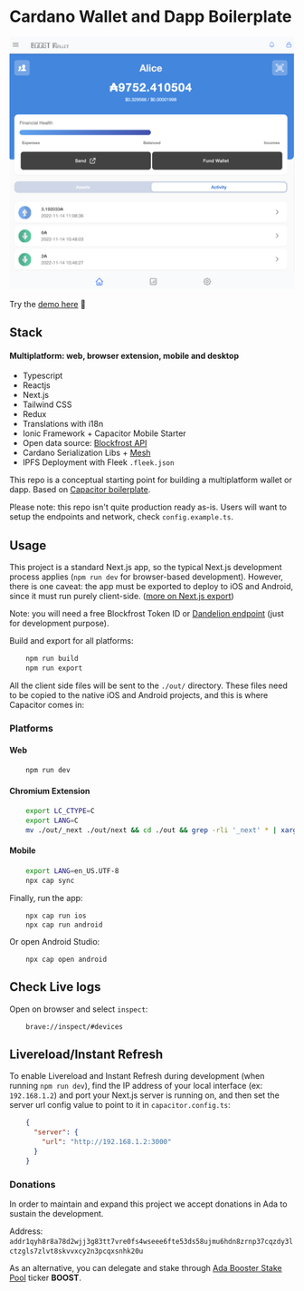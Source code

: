 
# Cardano Wallet and Dapp Boilerplate

![Waller Preview](walletPreview.png)

Try the [demo here](https://demo-wallet.boostpool.io/) 🚀

## Stack
#### Multiplatform: web, browser extension, mobile and desktop
- Typescript
- Reactjs
- Next.js
- Tailwind CSS
- Redux
- Translations with i18n
- Ionic Framework + Capacitor Mobile Starter
- Open data source: [Blockfrost API](https://docs.blockfrost.io/)
- Cardano Serialization Libs + [Mesh](https://mesh.martify.io/)
- IPFS Deployment with Fleek ```.fleek.json```

This repo is a conceptual starting point for building a multiplatform wallet or dapp. Based on [Capacitor boilerplate](https://github.com/mlynch/nextjs-tailwind-ionic-capacitor-starter).

Please note: this repo isn't quite production ready as-is. Users will want to setup the endpoints and network, check ``config.example.ts``.

## Usage

This project is a standard Next.js app, so the typical Next.js development process applies (`npm run dev` for browser-based development). However, there is one caveat: the app must be exported to deploy to iOS and Android, since it must run purely client-side. ([more on Next.js export](https://nextjs.org/docs/advanced-features/static-html-export))

Note: you will need a free Blockfrost Token ID or [Dandelion endpoint](https://blockfrost-api.testnet.dandelion.link) (just for development purpose).

Build and export for all platforms:
```bash
    npm run build
    npm run export
```

All the client side files will be sent to the `./out/` directory. These files need to be copied to the native iOS and Android projects, and this is where Capacitor comes in:

### Platforms

#### Web
```bash
    npm run dev
```

#### Chromium Extension
```bash
    export LC_CTYPE=C
    export LANG=C
    mv ./out/_next ./out/next && cd ./out && grep -rli '_next' * | xargs -I@ sed -i '' 's|/_next|/next|g' @ && cd ..;
```

#### Mobile
```bash
    export LANG=en_US.UTF-8
    npx cap sync
```

Finally, run the app:
```
    npx cap run ios
    npx cap run android
```

Or open Android Studio:
```
    npx cap open android
```

## Check Live logs
Open on browser and select ```inspect```:
```
    brave://inspect/#devices
```

## Livereload/Instant Refresh

To enable Livereload and Instant Refresh during development (when running `npm run dev`), find the IP address of your local interface (ex: `192.168.1.2`) and port your Next.js server is running on, and then set the server url config value to point to it in `capacitor.config.ts`:
```json
    {
      "server": {
        "url": "http://192.168.1.2:3000"
      }
    }
```

### Donations
In order to maintain and expand this project we accept donations in Ada to sustain the development.

Address: ```addr1qyh8r8a78d2wjj3g83tt7vre0fs4wseee6fte53ds58ujmu6hdn8zrnp37cqzdy3lctzgls7zlvt8skvvxcy2n3pcqxsnhk20u```

As an alternative, you can delegate and stake through [Ada Booster Stake Pool](https://pooltool.io/pool/6b5179aee4db62de5bec35029e4c9b02145366acfec872f1594924db/epochs) ticker **BOOST**.